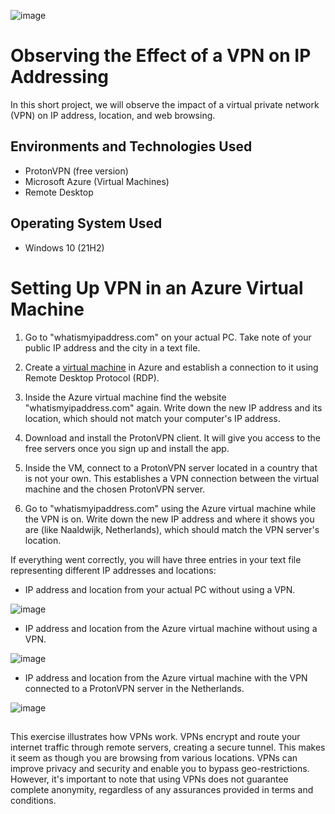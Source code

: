 ![image](https://i.imgur.com/gBwrx1W.jpg)


<h1>Observing the Effect of a VPN on IP Addressing</h1>
In this short project, we will observe the impact of a virtual private network (VPN) on IP address, location, and web browsing. <br />

<h2>Environments and Technologies Used</h2>

-	ProtonVPN (free version)
- Microsoft Azure (Virtual Machines)
-	Remote Desktop


<h2>Operating System Used </h2>

- Windows 10 (21H2)

# Setting Up VPN in an Azure Virtual Machine

1. Go to "whatismyipaddress.com" on your actual PC. Take note of your public IP address and the city in a text file.

2. Create a [virtual machine](https://github.com/NicholasToon/Creating-Resource-Groups-and-Deploying-Virtual-Machines-in-Azure) in Azure and establish a connection to it using Remote Desktop Protocol (RDP).

3. Inside the Azure virtual machine find the website "whatismyipaddress.com" again. Write down the new IP address and its location, which should not match your computer's IP address.

4. Download and install the ProtonVPN client. It will give you access to the free servers once you sign up and install the app.

5. Inside the VM, connect to a ProtonVPN server located in a country that is not your own. This establishes a VPN connection between the virtual machine and the chosen ProtonVPN server.

6. Go to "whatismyipaddress.com" using the Azure virtual machine while the VPN is on. Write down the new IP address and where it shows you are (like Naaldwijk, Netherlands), which should match the VPN server's location.

If everything went correctly, you will have three entries in your text file representing different IP addresses and locations:

 - IP address and location from your actual PC without using a VPN.

![image](https://i.imgur.com/TFS8VgX.png)

 - IP address and location from the Azure virtual machine without using a VPN.

![image](https://i.imgur.com/3HPgws4.png)

 - IP address and location from the Azure virtual machine with the VPN connected to a ProtonVPN server in the Netherlands.

![image](https://i.imgur.com/6XYoCAT.png)


## 

This exercise illustrates how VPNs work. VPNs encrypt and route your internet traffic through remote servers, creating a secure tunnel. This makes it seem as though you are browsing from various locations. VPNs can improve privacy and security and enable you to bypass geo-restrictions. However, it's important to note that using VPNs does not guarantee complete anonymity, regardless of any assurances provided in terms and conditions.
